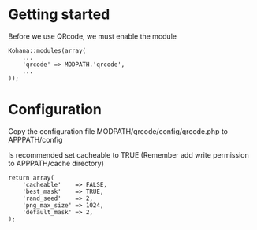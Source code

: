 # Getting started

Before we use QRcode, we must enable the module

	Kohana::modules(array(
		...		
		'qrcode' => MODPATH.'qrcode',
		...
	));


# Configuration

Copy the configuration file MODPATH/qrcode/config/qrcode.php to APPPATH/config

Is recommended set cacheable to TRUE (Remember add write permission to APPPATH/cache directory)
  
	return array(
		'cacheable'    => FALSE,    
		'best_mask'    => TRUE,   
		'rand_seed'    => 2,      
		'png_max_size' => 1024,   
		'default_mask' => 2,         	
	);
